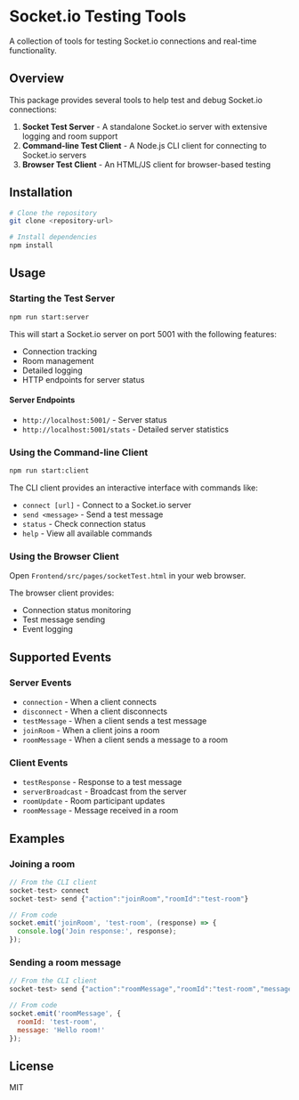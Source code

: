 # Socket.io Testing Tools

A collection of tools for testing Socket.io connections and real-time functionality.

## Overview

This package provides several tools to help test and debug Socket.io connections:

1. **Socket Test Server** - A standalone Socket.io server with extensive logging and room support
2. **Command-line Test Client** - A Node.js CLI client for connecting to Socket.io servers
3. **Browser Test Client** - An HTML/JS client for browser-based testing

## Installation

```bash
# Clone the repository
git clone <repository-url>

# Install dependencies
npm install
```

## Usage

### Starting the Test Server

```bash
npm run start:server
```

This will start a Socket.io server on port 5001 with the following features:
- Connection tracking
- Room management
- Detailed logging
- HTTP endpoints for server status

#### Server Endpoints

- `http://localhost:5001/` - Server status
- `http://localhost:5001/stats` - Detailed server statistics

### Using the Command-line Client

```bash
npm run start:client
```

The CLI client provides an interactive interface with commands like:
- `connect [url]` - Connect to a Socket.io server
- `send <message>` - Send a test message
- `status` - Check connection status
- `help` - View all available commands

### Using the Browser Client

Open `Frontend/src/pages/socketTest.html` in your web browser.

The browser client provides:
- Connection status monitoring
- Test message sending
- Event logging

## Supported Events

### Server Events

- `connection` - When a client connects
- `disconnect` - When a client disconnects
- `testMessage` - When a client sends a test message
- `joinRoom` - When a client joins a room
- `roomMessage` - When a client sends a message to a room

### Client Events

- `testResponse` - Response to a test message
- `serverBroadcast` - Broadcast from the server
- `roomUpdate` - Room participant updates
- `roomMessage` - Message received in a room

## Examples

### Joining a room

```javascript
// From the CLI client
socket-test> connect
socket-test> send {"action":"joinRoom","roomId":"test-room"}

// From code
socket.emit('joinRoom', 'test-room', (response) => {
  console.log('Join response:', response);
});
```

### Sending a room message

```javascript
// From the CLI client
socket-test> send {"action":"roomMessage","roomId":"test-room","message":"Hello room!"}

// From code
socket.emit('roomMessage', {
  roomId: 'test-room',
  message: 'Hello room!'
});
```

## License

MIT 